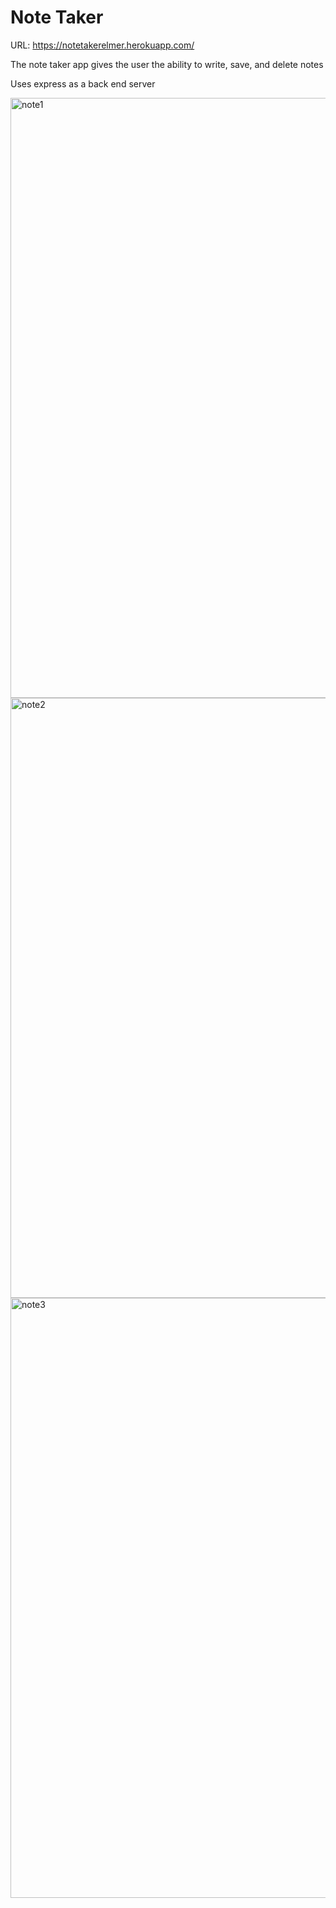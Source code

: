 # Note Taker

URL: https://notetakerelmer.herokuapp.com/

The note taker app gives the user the ability to write, save, and delete notes

Uses express as a back end server

<img width="960" alt="note1" src="https://user-images.githubusercontent.com/70598209/103607367-57f03b80-4ede-11eb-9aa6-c47f2f525785.PNG">
<img width="960" alt="note2" src="https://user-images.githubusercontent.com/70598209/103607369-59216880-4ede-11eb-9e9f-9da0ef31ec1e.PNG">
<img width="960" alt="note3" src="https://user-images.githubusercontent.com/70598209/103607370-59216880-4ede-11eb-85eb-26231b2a2d84.PNG">



